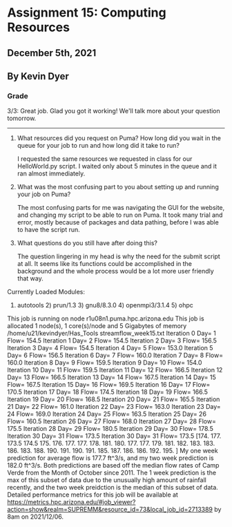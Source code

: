 # Assignment 15: Computing Resources
## December 5th, 2021
## By Kevin Dyer

### Grade
3/3: Great job. Glad you got it working! We'll talk more about your question tomorrow. 
_____________________________________________________________

1. What resources did you request on Puma? How long did you wait in the queue for your job to run and how long did it take to run?
   
   I requested the same resources we requested in class for our HelloWorld.py script. I waited only about 5 minutes in the queue and it ran almost immediately.

2. What was the most confusing part to you about setting up and running your job on Puma?
   
   The most confusing parts for me was navigating the GUI for the website, and changing my script to be able to run on Puma. It took many trial and error, mostly because of packages and data pathing, before I was able to have the script run.

3. What questions do you still have after doing this?
   
   The question lingering in my head is why the need for the submit script at all. It seems like its functions could be accomplished in the background and the whole process would be a lot more user friendly that way.

Currently Loaded Modules:
  1) autotools   2) prun/1.3   3) gnu8/8.3.0   4) openmpi3/3.1.4   5) ohpc

 

This job is running on node r1u08n1.puma.hpc.arizona.edu
This job is allocated 1 node(s), 1 core(s)/node and 5 Gigabytes of memory
/home/u21/kevindyer/Has_Tools
streamflow_week15.txt
Iteration 0 Day= 1 Flow= 154.5
Iteration 1 Day= 2 Flow= 154.5
Iteration 2 Day= 3 Flow= 156.5
Iteration 3 Day= 4 Flow= 154.5
Iteration 4 Day= 5 Flow= 153.0
Iteration 5 Day= 6 Flow= 156.5
Iteration 6 Day= 7 Flow= 160.0
Iteration 7 Day= 8 Flow= 160.0
Iteration 8 Day= 9 Flow= 159.5
Iteration 9 Day= 10 Flow= 154.0
Iteration 10 Day= 11 Flow= 159.5
Iteration 11 Day= 12 Flow= 166.5
Iteration 12 Day= 13 Flow= 166.5
Iteration 13 Day= 14 Flow= 167.5
Iteration 14 Day= 15 Flow= 167.5
Iteration 15 Day= 16 Flow= 169.5
Iteration 16 Day= 17 Flow= 170.5
Iteration 17 Day= 18 Flow= 174.5
Iteration 18 Day= 19 Flow= 166.5
Iteration 19 Day= 20 Flow= 168.5
Iteration 20 Day= 21 Flow= 165.5
Iteration 21 Day= 22 Flow= 161.0
Iteration 22 Day= 23 Flow= 163.0
Iteration 23 Day= 24 Flow= 169.0
Iteration 24 Day= 25 Flow= 163.5
Iteration 25 Day= 26 Flow= 160.5
Iteration 26 Day= 27 Flow= 168.0
Iteration 27 Day= 28 Flow= 175.5
Iteration 28 Day= 29 Flow= 180.5
Iteration 29 Day= 30 Flow= 178.5
Iteration 30 Day= 31 Flow= 173.5
Iteration 30 Day= 31 Flow= 173.5
[174.  177.  173.5 174.5 175.  176.  177.  177.  178.  181.  180.  177.
 177.  179.  181.  182.  183.  183.  186.  183.  188.  190.  191.  190.
 191.  185.  187.  186.  186.  192.  195. ]
My one week prediction for average flow is 177.7 ft^3/s, and my two week prediction is 182.0 ft^3/s. Both predictions are based off the median flow rates of Camp Verde from the Month of October since 2011. The 1 week prediction is the max of this subset of data due to the unusually high amount of rainfall recently, and the two week preidction is the median of this subset of data.
Detailed performance metrics for this job will be available at https://metrics.hpc.arizona.edu/#job_viewer?action=show&realm=SUPREMM&resource_id=73&local_job_id=2713389 by 8am on 2021/12/06.

